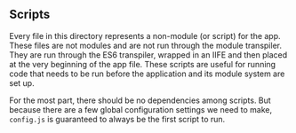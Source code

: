 ## Scripts

Every file in this directory represents a non-module (or script) for the app. These files are not modules and
are not run through the module transpiler. They are run through the ES6 transpiler, wrapped in an IIFE and then
placed at the very beginning of the app file. These scripts are useful for running code that needs to be run
before the application and its module system are set up.

For the most part, there should be no dependencies among scripts. But because there are a few global
configuration settings we need to make, `config.js` is guaranteed to always be the first script to run.